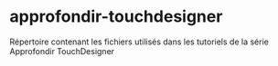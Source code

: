 # approfondir-touchdesigner
Répertoire contenant les fichiers utilisés dans les tutoriels de la série Approfondir TouchDesigner
